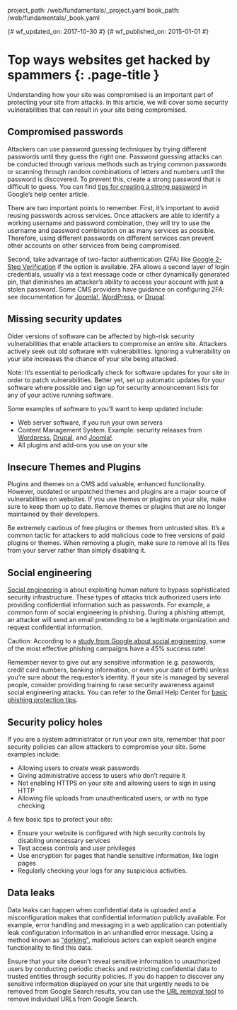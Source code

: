 project_path: /web/fundamentals/_project.yaml
book_path: /web/fundamentals/_book.yaml

{# wf_updated_on: 2017-10-30 #}
{# wf_published_on: 2015-01-01 #}

# Top ways websites get hacked by spammers {: .page-title }

Understanding how your site was compromised is an important part of
protecting your site from attacks. In this article, we will cover some
security vulnerabilities that can result in your site being compromised.

## Compromised passwords

Attackers can use password guessing techniques by trying different passwords
until they guess the right one. Password guessing attacks can be conducted
through various methods such as trying common passwords or scanning through
random combinations of letters and numbers until the password is discovered.
To prevent this, create a strong password that is difficult to guess.
You can find
[tips for creating a strong password](https://support.google.com/accounts/answer/32040)
in Google’s help center article.

There are two important points to remember. First, it’s important to avoid
reusing passwords across services. Once attackers are able to identify a
working username and password combination, they will try to use the username
and password combination on as many services as possible. Therefore,
using different passwords on different services can prevent other
accounts on other services from being compromised.

Second, take advantage of two-factor authentication (2FA) like
[Google 2-Step Verification](https://www.google.com/landing/2step/) if
the option is available. 2FA allows a second layer of login credentials,
usually via a text message code or other dynamically generated pin,
that diminishes an attacker’s ability to access your account with just a
stolen password. Some CMS providers have guidance on configuring 2FA:
see documentation for
[Joomla!](https://docs.joomla.org/J3.x:Two_Factor_Authentication),
[WordPress](https://codex.wordpress.org/Two_Step_Authentication),
or [Drupal](https://www.drupal.org/project/tfa).

## Missing security updates

Older versions of software can be affected by high-risk security
vulnerabilities that enable attackers to compromise an entire site.
Attackers actively seek out old software with vulnerabilities. Ignoring
a vulnerability on your site increases the chance of your site being attacked.

Note: It’s essential to periodically check for software updates for your
site in order to patch vulnerabilities. Better yet, set up automatic
updates for your software where possible and sign up for security
announcement lists for any of your active running software.

Some examples of software to you’ll want to keep updated include:

* Web server software, if you run your own servers
* Content Management System. Example: security releases from
  [Wordpress](https://wordpress.org/news/category/security/),
  [Drupal](https://www.drupal.org/security), and
  [Joomla!](https://developer.joomla.org/security-centre.html).
* All plugins and add-ons you use on your site

## Insecure Themes and Plugins

Plugins and themes on a CMS add valuable, enhanced functionality. However,
outdated or unpatched themes and plugins are a major source of
vulnerabilities on websites. If you use themes or plugins on your
site, make sure to keep them up to date. Remove themes or plugins
that are no longer maintained by their developers.

Be extremely cautious of free plugins or themes from untrusted
sites. It’s a common tactic for attackers to add malicious code to
free versions of paid plugins or themes. When removing a plugin,
make sure to remove all its files from your server rather than
simply disabling it.

## Social engineering

[Social engineering](https://en.wikipedia.org/wiki/Social_engineering_(security))
is about exploiting human nature to bypass sophisticated security
infrastructure. These types of attacks trick authorized users into
providing confidential information such as passwords. For example,
a common form of social engineering is phishing. During a phishing
attempt, an attacker will send an email pretending to be a legitimate
organization and request confidential information.

Caution: According to a
[study from Google about social engineering](http://research.google.com/pubs/pub43469.html),
some of the most effective phishing campaigns have a 45% success rate!

Remember never to give out any sensitive information (e.g. passwords,
credit card numbers, banking information, or even your date of birth)
unless you’re sure about the requestor’s identity. If your site is managed
by several people, consider providing training to raise security awareness
against social engineering attacks. You can refer to the Gmail Help Center
for [basic phishing protection tips](https://support.google.com/mail/answer/8253).

## Security policy holes

If you are a system administrator or run your own site, remember that
poor security policies can allow attackers to compromise your site.
Some examples include:

* Allowing users to create weak passwords
* Giving administrative access to users who don’t require it
* Not enabling HTTPS on your site and allowing users to sign in using HTTP
* Allowing file uploads from unauthenticated users, or with no type checking

A few basic tips to protect your site:

* Ensure your website is configured with high security controls by disabling
  unnecessary services
* Test access controls and user privileges
* Use encryption for pages that handle sensitive information, like login pages
* Regularly checking your logs for any suspicious activities.

## Data leaks

Data leaks can happen when confidential data is uploaded and a
misconfiguration makes that confidential information publicly available.
For example, error handling and messaging in a web application can
potentially leak configuration information in an unhandled error message.
Using a method known as ["dorking"](https://en.wikipedia.org/wiki/Google_hacking),
malicious actors can exploit search engine functionality to find this data.

Ensure that your site doesn’t reveal sensitive information to
unauthorized users by conducting periodic checks and restricting
confidential data to trusted entities through security policies. If
you do happen to discover any sensitive information displayed on your
site that urgently needs to be removed from Google Search results, you
can use the [URL removal tool](https://www.google.com/webmasters/tools/removals)
to remove individual URLs from Google Search.
